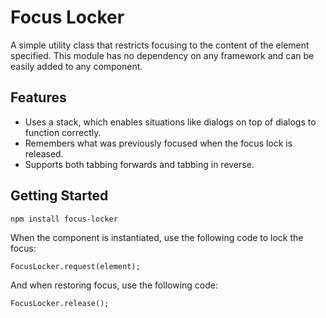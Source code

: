 # Focus Locker

A simple utility class that restricts focusing to the content of the element specified. This module has no dependency on any framework and can be easily added to any component.

## Features

* Uses a stack, which enables situations like dialogs on top of dialogs to function correctly.
* Remembers what was previously focused when the focus lock is released.
* Supports both tabbing forwards and tabbing in reverse.

## Getting Started

```npm install focus-locker```

When the component is instantiated, use the following code to lock the focus:

```FocusLocker.request(element);```

And when restoring focus, use the following code:

```FocusLocker.release();```
